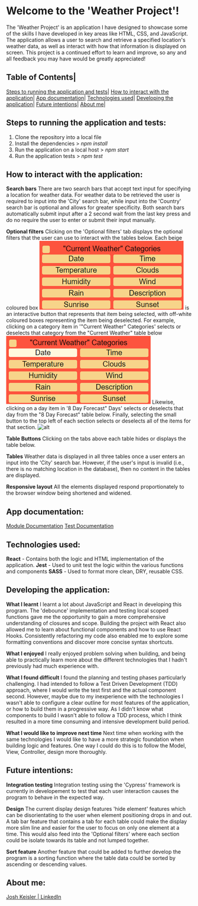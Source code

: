 # Welcome to the 'Weather Project'! 
The 'Weather Project' is an application I have designed to showcase some of the skills I have developed in key areas like HTML, CSS, and JavaScript. The application allows a user to search and retrieve a specified location's weather data, as well as interact with how that information is displayed on screen. 
This project is a continued effort to learn and improve, so any and all feedback you may have would be greatly appreciated!

Table of Contents|
-
[Steps to running the application and tests](#run)|
[How to interact with the application](#interact)|
[App documentation](#docs)|
[Technologies used](#tools)|
[Developing the application](#build)|
[Future intentions](#future)|
[About me](#author)|

## <a name="run"></a>Steps to running the application and tests: 	
1. Clone the repository into a local file
2. Install the dependencies > *npm install*
3. Run the application on a local host > *npm start*
4. Run the application tests > *npm test*

## <a name="interact"></a>How to interact with the application:
**Search bars**
There are two search bars that accept text input for specifying a location for weather data. For weather data to be retrieved the user is required to input into the 'City' search bar, while input into the 'Country' search bar is optional and allows for greater specificity. Both search bars automatically submit input after a 2 second wait from the last key press and do no require the user to enter or submit their input manually.

**Optional filters**
Clicking on the 'Optional filters' tab displays the optional filters that the user can use to interact with the tables below. Each beige coloured box ![alt](all-selected.png) is an interactive button that represents that item being selected, with off-white coloured boxes representing the item being deselected. For example, clicking on a category item in '"Current Weather" Categories' selects or deselects that category from the "Current Weather" table below ![alt](single-deselected.png)  Likewise, clicking on a day item in '8 Day Forecast" Days' selects or deselects that day from the "8 Day Forecast" table below. Finally, selecting the small button to the top left of each section selects or deselects all of the items for that section. ![alt](all-deselected)

**Table Buttons**
Clicking on the tabs above each table hides or displays the table below. 

**Tables**
Weather data is displayed in all three tables once a user enters an input into the 'City' search bar. However, if the user's input is invalid (i.e., there is no matching location in the database), then no content in the tables are displayed. 

**Responsive layout** 
All the elements displayed respond proportionately to the browser window being shortened and widened.

## <a name="docs"></a>App documentation:
[Module Documentation](../module-documentation)
[Test Documentation](../test-documentation)

## <a name="tools"></a>Technologies used:
**React** - Contains both the logic and HTML implementation of the application.
**Jest** - Used to unit test the logic within the various functions and components 
**SASS** - Used to format more clean, DRY, reusable CSS.

## <a name="build"></a>Developing the application:
**What I learnt** 
I learnt a lot about JavaScript and React in developing this program. The 'debounce' implementation and testing local scoped functions gave me the opportunity to gain a more comprehensive understanding of closures and scope. Building the project with React also allowed me to learn about functional components and how to use React Hooks. Consistently refactoring my code also enabled me to explore some formatting conventions and discover more concise syntax shortcuts.

**What I enjoyed**
I really enjoyed problem solving when building, and being able to practically learn more about the different technologies that I hadn't previously had much experience with. 

**What I found difficult**
I found the planning and testing phases particularly challenging. I had intended to follow a Test Driven Development (TDD) approach, where I would write the test first and the actual component second. However, maybe due to my inexperience with the technologies I wasn't able to configure a clear outline for most features of the application, or how to build them in a progressive way. As I didn't know what components to build I wasn't able to follow a TDD process, which I think resulted in a more time consuming and intensive development build period.

**What I would like to improve next time**
Next time when working with the same technologies I would like to have a more strategic foundation when building logic and features. One way I could do this is to follow the Model, View, Controller, design more thoroughly.

## <a name="future"></a>Future intentions:
**Integration testing**
Integration testing using the 'Cypress' framework is currently in developement to test that each user interaction causes the program to behave in the expected way.

**Design**
The current display design features 'hide element' features which can be disorientating to the user when element positioning drops in and out. A tab bar feature that contains a tab for each table could make the display more slim line and easier for the user to focus on only one element at a time. This would also feed into the 'Optional filters' where each section could be isolate towards its table and not lumped together. 

**Sort feature**
Another feature that could be added to further develop the program is a sorting function where the table data could be sorted by ascending or descending values.

## <a name="author"></a>About me:
[Josh Keisler | LinkedIn](https://www.linkedin.com/in/josh-keisler-93b070a1/)
